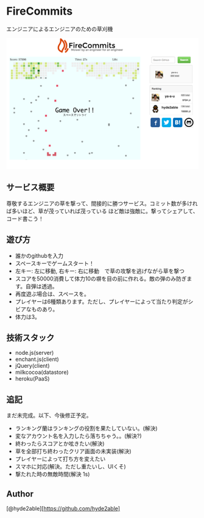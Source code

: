 # FireCommits
エンジニアによるエンジニアのための草刈機

![](https://github.com/hyde2able/FireCommits/blob/master/public/images/firecommits.png)

## サービス概要
尊敬するエンジニアの草を撃って、間接的に勝つサービス。コミット数が多ければ多いほど、草が茂っていれば茂っている
ほど敵は強敵に。撃ってシェアして、コード書こう！

## 遊び方
- 誰かのgithubを入力
- スペースキーでゲームスタート！
- 左キー: 左に移動, 右キー: 右に移動　で草の攻撃を逃げながら草を撃つ
- スコアを50000消費して体力10の塀を目の前に作れる。敵の弾のみ防ぎます。自弾は透過。
- 再度遊ぶ場合は、スペースを。
- プレイヤーは6種類あります。ただし、プレイヤーによって当たり判定がシビアなものあり。
- 体力は3。


## 技術スタック
- node.js(server)
- enchant.js(client)
- jQuery(client)
- milkcocoa(datastore)
- heroku(PaaS)

## 追記
まだ未完成。以下、今後修正予定。
- ランキング蘭はランキングの役割を果たしていない。(解決)
- 変なアカウント名を入力したら落ちちゃう。。(解決?)
- 終わったらスコアとか呟きたい(解決)
- 草を全部打ち終わったクリア画面の未実装(解決) 
- プレイヤーによって打ち方を変えたい
- スマホに対応(解決。ただし重たいし、UIくそ)
- 撃たれた時の無敵時間(解決 1s)

## Author
[@hyde2able][https://github.com/hyde2able]


